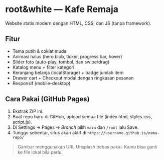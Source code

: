 # root&white — Kafe Remaja

Website statis modern dengan HTML, CSS, dan JS (tanpa framework).

## Fitur
- Tema putih & coklat muda
- Animasi halus (hero blob, ticker, progress bar, hover)
- Slider foto (auto-play, tombol, dan swipe/drag)
- Katalog menu + filter kategori
- Keranjang belanja (localStorage) + badge jumlah item
- Drawer cart + Checkout modal dengan ringkasan pesanan
- Responsif (mobile–desktop)

## Cara Pakai (GitHub Pages)
1. Ekstrak ZIP ini.
2. Buat repo baru di GitHub, upload semua file (index.html, styles.css, script.js).
3. Di Settings → Pages → *Branch* pilih `main` dan `/root` lalu Save.
4. Tunggu sebentar, situs akan aktif di `https://username.github.io/nama-repo/`

> Gambar menggunakan URL Unsplash bebas pakai. Kamu bisa ganti ke file lokal bila perlu.
